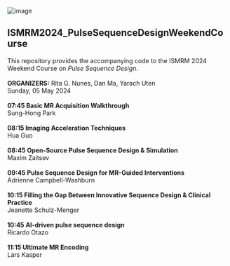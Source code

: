 ![image](https://github.com/PulseSequenceDesign24/ISMRM2024_PulseSequenceDesignWeekendCourse/assets/166624278/19ab0652-53d5-4013-89ef-11e9820858ef)
## ISMRM2024_PulseSequenceDesignWeekendCourse
This repository provides the accompanying code to the ISMRM 2024 Weekend Course on *Pulse Sequence Design*.\
\
**ORGANIZERS:** Rita G. Nunes, Dan Ma, Yarach Uten\
Sunday, 05 May 2024\
\
**07:45 Basic MR Acquisition Walkthrough**\
Sung-Hong Park\
\
**08:15	 	Imaging Acceleration Techniques**\
Hua Guo\
\
**08:45	 	Open-Source Pulse Sequence Design & Simulation**\
Maxim Zaitsev\
\
**09:45	 	Pulse Sequence Design for MR-Guided Interventions**\
Adrienne Campbell-Washburn\
\
**10:15	 	Filling the Gap Between Innovative Sequence Design & Clinical Practice**\
Jeanette Schulz-Menger\
\
**10:45	 	AI-driven pulse sequence design**\
Ricardo Otazo\
\
**11:15	 	Ultimate MR Encoding**\
Lars Kasper
